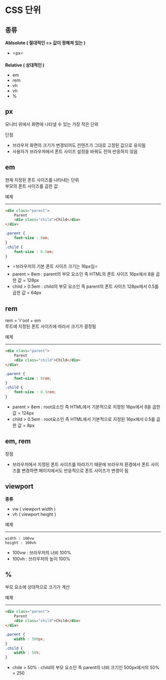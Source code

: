 # CSS 단위

## 종류
**Ablsolute ( 절대적인 => 값이 정해져 있는 )**
- ⭐px⭐

**Relative ( 상대적인 )**
- em
- rem
- vh
- vh
- % 



## px
모니터 위에서 화면에 나타낼 수 있는 가장 작은 단위

단점
- 브라우저 화면의 크기가 변경되어도 컨텐츠가 그대로 고정된 값으로 유지됨
- 사용자가 브라우저에서 폰트 사이즈 설정을 바꿔도 전혀 반응하지 않음

## em
현재 지정된 폰트 사이즈를 나타내는 단위  
부모의 폰트 사이즈를 곱한 값

예제

--- 
```HTML
<div class="parent">
    Parent
    <div class="child">Child</div>
</div>
```
```CSS
.parent {
    font-size : 8em;
}
.child {
    font-size : 0.5em;
}
```
- ⭐브라우저의 기본 폰트 사이즈 크기는 16px임⭐
- parent > 8em : parent의 부모 요소인 즉 HTML의 폰트 사이즈 16px에서 8을 곱한 값 = 128px
- child > 0.5em : child의 부모 요소인 즉 parent의 폰트 사이즈 128px에서 0.5를 곱한 값 = 64px

## rem
rem = 'r'oot + em  
루트에 지정된 폰트 사이즈에 따라서 크기가 결정됨

예제

--- 
```HTML
<div class="parent">
    Parent
    <div class="child">Child</div>
</div>
```
```CSS
.parent {
    font-size : 8rem;
}
.child {
    font-size : 0.5rem;
}
```
- parent > 8em : root요소인 즉 HTML에서 기본적으로 지정된 16px에서 8을 곱한 값 = 124px
- child > 0.5em : root요소인 즉 HTML에서 기본적으로 지정된 16px에서 0.5를 곱한 값 = 8px


## em, rem

장점
- 브라우저에서 지정된 폰트 사이즈를 따라가기 때문에 브라우저 환경에서 폰트 사이즈를 변경하면 페이지에서도 반응적으로 폰트 사이즈가 변경이 됨


## viewport

**종류**
- vw ( viewport width )
- vh ( viewport height )

예제

---
`width : 100vw`  
`height : 100vh`

- 100vw : 브라우저의 너비 100%
- 100vh : 브라우저의 높이 100%


## %
부모 요소에 상대적으로 크기가 계산

예제

--- 
```HTML
<div class="parent">
    Parent
    <div class="child">Child</div>
</div>
```
```CSS
.parent {
    width : 500px;
}
.child {
    width : 50%;
}
```
- chile > 50% : child의 부모 요소인 즉 parent의 너비 크기인 500px에서의 50% = 250